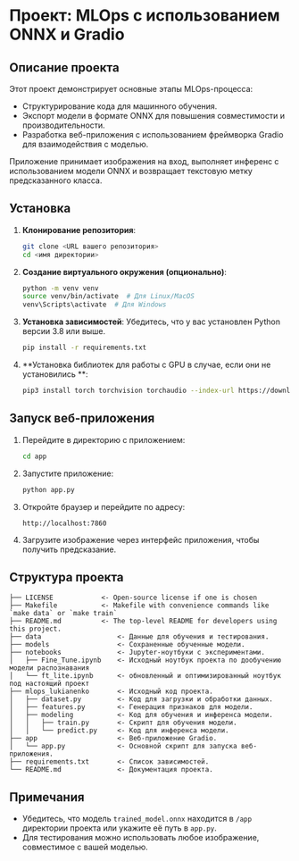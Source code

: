 

# Проект: MLOps с использованием ONNX и Gradio

## Описание проекта

Этот проект демонстрирует основные этапы MLOps-процесса:

- Структурирование кода для машинного обучения.
- Экспорт модели в формате ONNX для повышения совместимости и производительности.
- Разработка веб-приложения с использованием фреймворка Gradio для взаимодействия с моделью.

Приложение принимает изображения на вход, выполняет инференс с использованием модели ONNX и возвращает текстовую метку предсказанного класса.

## Установка

1. **Клонирование репозитория**:

   ```bash
   git clone <URL вашего репозитория>
   cd <имя директории>
   ```

2. **Создание виртуального окружения (опционально)**:

   ```bash
   python -m venv venv
   source venv/bin/activate  # Для Linux/MacOS
   venv\Scripts\activate  # Для Windows
   ```

3. **Установка зависимостей**:
   Убедитесь, что у вас установлен Python версии 3.8 или выше.

   ```bash
   pip install -r requirements.txt
   ```

4. **Установка библиотек для работы с GPU в случае, если они не установились **:

   ```bash
   pip3 install torch torchvision torchaudio --index-url https://download.pytorch.org/whl/cu124
   ```

## Запуск веб-приложения

1. Перейдите в директорию с приложением:

   ```bash
   cd app
   ```

2. Запустите приложение:

   ```bash
   python app.py
   ```

3. Откройте браузер и перейдите по адресу:

   ```
   http://localhost:7860
   ```

4. Загрузите изображение через интерфейс приложения, чтобы получить предсказание.

## Структура проекта

```
├── LICENSE            <- Open-source license if one is chosen
├── Makefile           <- Makefile with convenience commands like `make data` or `make train`
├── README.md          <- The top-level README for developers using this project.
├── data                   <- Данные для обучения и тестирования.
├── models                 <- Сохраненные обученные модели.
├── notebooks              <- Jupyter-ноутбуки с экспериментами.
│   ├── Fine_Tune.ipynb    <- Исходный ноутбук проекта по дообучению модели распознавания
│   └── ft_lite.ipynb      <- обновленный и оптимизированный ноутбук под настоящий проект
├── mlops_lukianenko       <- Исходный код проекта.
│   ├── dataset.py         <- Код для загрузки и обработки данных.
│   ├── features.py        <- Генерация признаков для модели.
│   ├── modeling           <- Код для обучения и инференса модели.
│   │   ├── train.py       <- Скрипт для обучения модели.
│   │   └── predict.py     <- Код для инференса модели.
├── app                    <- Веб-приложение Gradio.
│   └── app.py             <- Основной скрипт для запуска веб-приложения.
├── requirements.txt       <- Список зависимостей.
└── README.md              <- Документация проекта.
```

## Примечания

- Убедитесь, что модель `trained_model.onnx` находится в `/app` директории проекта или укажите её путь в `app.py`.
- Для тестирования можно использовать любое изображение, совместимое с вашей моделью.

